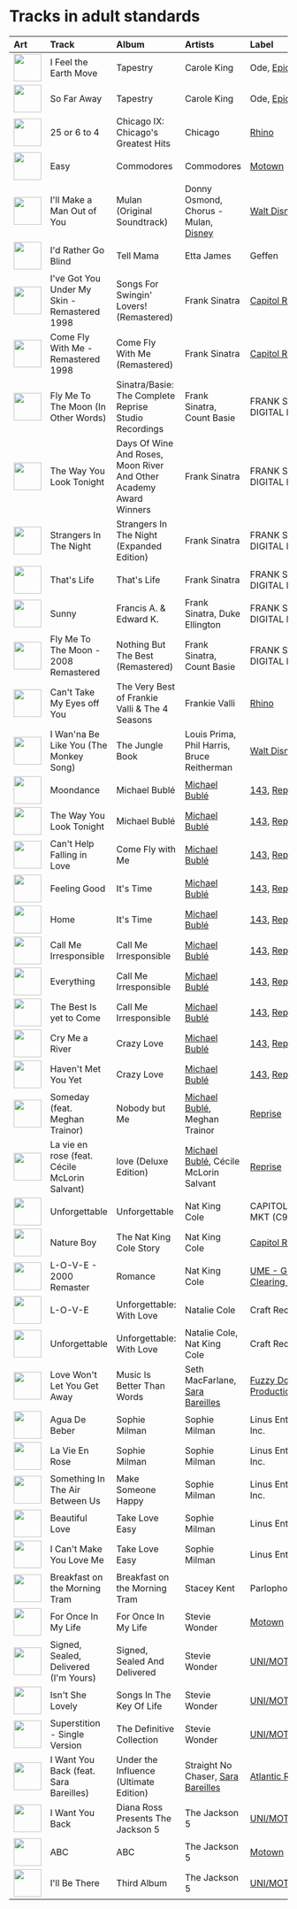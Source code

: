 # Tracks in adult standards

| Art                                                                                              | Track                                         | Album                                                              | Artists                                                              | Label                                                                   | 💚   | 🔗                                                          |
|:-------------------------------------------------------------------------------------------------|:----------------------------------------------|:-------------------------------------------------------------------|:---------------------------------------------------------------------|:------------------------------------------------------------------------|:----|:-----------------------------------------------------------|
| <img src="https://i.scdn.co/image/ab67616d0000b27323350feac07f56d8b96f33d5" alt="" width="50" /> | I Feel the Earth Move                         | Tapestry                                                           | Carole King                                                          | Ode, [Epic](../labels/epic.md), [Legacy](../labels/legacy.md)           |     | [🔗](https://open.spotify.com/track/1BWsOxeMx83OrKGCV4gxly) |
| <img src="https://i.scdn.co/image/ab67616d0000b27323350feac07f56d8b96f33d5" alt="" width="50" /> | So Far Away                                   | Tapestry                                                           | Carole King                                                          | Ode, [Epic](../labels/epic.md), [Legacy](../labels/legacy.md)           |     | [🔗](https://open.spotify.com/track/4HHge4zAyIw3pkrtFzmwCl) |
| <img src="https://i.scdn.co/image/ab67616d0000b2730ac413b28547dbc45412a3ce" alt="" width="50" /> | 25 or 6 to 4                                  | Chicago IX: Chicago's Greatest Hits                                | Chicago                                                              | [Rhino](../labels/rhino.md)                                             | 💚   | [🔗](https://open.spotify.com/track/65eRcjlStTnk8opG5eIQ8Z) |
| <img src="https://i.scdn.co/image/ab67616d0000b27340eea368f4fb5f5ee6dcd9a8" alt="" width="50" /> | Easy                                          | Commodores                                                         | Commodores                                                           | [Motown](../labels/motown.md)                                           | 💚   | [🔗](https://open.spotify.com/track/1JQ6Xm1JrvHfvAqhl5pwaA) |
| <img src="https://i.scdn.co/image/ab67616d0000b27388781d268ea3b5a35518eecc" alt="" width="50" /> | I'll Make a Man Out of You                    | Mulan (Original Soundtrack)                                        | Donny Osmond, Chorus - Mulan, [Disney](../artists/disney.md)         | [Walt Disney Records](../labels/walt_disney_records.md)                 |     | [🔗](https://open.spotify.com/track/28UMEtwyUUy5u0UWOVHwiI) |
| <img src="https://i.scdn.co/image/ab67616d0000b2737649604d1b27be1c78c466e9" alt="" width="50" /> | I'd Rather Go Blind                           | Tell Mama                                                          | Etta James                                                           | Geffen                                                                  | 💚   | [🔗](https://open.spotify.com/track/1kPBT8S2wJFNAyBMnGVZgL) |
| <img src="https://i.scdn.co/image/ab67616d0000b273b9ea1c69fe9efbdc2df85a95" alt="" width="50" /> | I've Got You Under My Skin - Remastered 1998  | Songs For Swingin' Lovers! (Remastered)                            | Frank Sinatra                                                        | [Capitol Records](../labels/capitol_records.md)                         |     | [🔗](https://open.spotify.com/track/3aEJMh1cXKEjgh52claxQp) |
| <img src="https://i.scdn.co/image/ab67616d0000b273068a5559744d17bd5e871740" alt="" width="50" /> | Come Fly With Me - Remastered 1998            | Come Fly With Me (Remastered)                                      | Frank Sinatra                                                        | [Capitol Records](../labels/capitol_records.md)                         |     | [🔗](https://open.spotify.com/track/4hHbeIIKO5Y5uLyIEbY9Gn) |
| <img src="https://i.scdn.co/image/ab67616d0000b273cb81eb3c1238c60f2bbfd3b5" alt="" width="50" /> | Fly Me To The Moon (In Other Words)           | Sinatra/Basie: The Complete Reprise Studio Recordings              | Frank Sinatra, Count Basie                                           | FRANK SINATRA DIGITAL REPRISE                                           | 💚   | [🔗](https://open.spotify.com/track/5b7OgznPJJr1vHNYGyvxau) |
| <img src="https://i.scdn.co/image/ab67616d0000b273ff0dae802acb38075786b58c" alt="" width="50" /> | The Way You Look Tonight                      | Days Of Wine And Roses, Moon River And Other Academy Award Winners | Frank Sinatra                                                        | FRANK SINATRA DIGITAL REPRISE                                           | 💚   | [🔗](https://open.spotify.com/track/0elmUoU7eMPwZX1Mw1MnQo) |
| <img src="https://i.scdn.co/image/ab67616d0000b27350bb7ca1fe7e98df87ce41d9" alt="" width="50" /> | Strangers In The Night                        | Strangers In The Night (Expanded Edition)                          | Frank Sinatra                                                        | FRANK SINATRA DIGITAL REPRISE                                           |     | [🔗](https://open.spotify.com/track/74VR3AkGPhbYXnxcOYa16x) |
| <img src="https://i.scdn.co/image/ab67616d0000b2735c21d73934bb9760a2f791a2" alt="" width="50" /> | That's Life                                   | That's Life                                                        | Frank Sinatra                                                        | FRANK SINATRA DIGITAL REPRISE                                           |     | [🔗](https://open.spotify.com/track/4FmCUATNIarCQh72JYdvnm) |
| <img src="https://i.scdn.co/image/ab67616d0000b2730c981ab72e00803faf1bbcae" alt="" width="50" /> | Sunny                                         | Francis A. & Edward K.                                             | Frank Sinatra, Duke Ellington                                        | FRANK SINATRA DIGITAL REPRISE                                           |     | [🔗](https://open.spotify.com/track/6F3nsVon7E81tvTr2TsUrN) |
| <img src="https://i.scdn.co/image/ab67616d0000b273b81d66d1416afa139d12767b" alt="" width="50" /> | Fly Me To The Moon - 2008 Remastered          | Nothing But The Best (Remastered)                                  | Frank Sinatra, Count Basie                                           | FRANK SINATRA DIGITAL REPRISE                                           |     | [🔗](https://open.spotify.com/track/7FXj7Qg3YorUxdrzvrcY25) |
| <img src="https://i.scdn.co/image/ab67616d0000b273b96c21e15c091eb98a6c88a4" alt="" width="50" /> | Can't Take My Eyes off You                    | The Very Best of Frankie Valli & The 4 Seasons                     | Frankie Valli                                                        | [Rhino](../labels/rhino.md)                                             | 💚   | [🔗](https://open.spotify.com/track/6ft9PAgNOjmZ2kFVP7LGqb) |
| <img src="https://i.scdn.co/image/ab67616d0000b273d897c1143b832479966b407d" alt="" width="50" /> | I Wan'na Be Like You (The Monkey Song)        | The Jungle Book                                                    | Louis Prima, Phil Harris, Bruce Reitherman                           | [Walt Disney Records](../labels/walt_disney_records.md)                 |     | [🔗](https://open.spotify.com/track/2EeVPGHq2I7fjeDfT6LEYX) |
| <img src="https://i.scdn.co/image/ab67616d0000b273b732a522a686bb304a5d3fdf" alt="" width="50" /> | Moondance                                     | Michael Bublé                                                      | [Michael Bublé](../artists/michael_bubl_.md)                         | [143](../labels/143.md), [Reprise](../labels/reprise.md)                | 💚   | [🔗](https://open.spotify.com/track/25Yzff59UGjz7wNWmjM39h) |
| <img src="https://i.scdn.co/image/ab67616d0000b273b732a522a686bb304a5d3fdf" alt="" width="50" /> | The Way You Look Tonight                      | Michael Bublé                                                      | [Michael Bublé](../artists/michael_bubl_.md)                         | [143](../labels/143.md), [Reprise](../labels/reprise.md)                |     | [🔗](https://open.spotify.com/track/4YGlRLe6TeBRiXFByBqldf) |
| <img src="https://i.scdn.co/image/ab67616d0000b27311ee8f400df1c708db8fa471" alt="" width="50" /> | Can't Help Falling in Love                    | Come Fly with Me                                                   | [Michael Bublé](../artists/michael_bubl_.md)                         | [143](../labels/143.md), [Reprise](../labels/reprise.md)                |     | [🔗](https://open.spotify.com/track/7igk58Vs9uM2B0aaTUwv6F) |
| <img src="https://i.scdn.co/image/ab67616d0000b273030f9cd9be82fcec657f545b" alt="" width="50" /> | Feeling Good                                  | It's Time                                                          | [Michael Bublé](../artists/michael_bubl_.md)                         | [143](../labels/143.md), [Reprise](../labels/reprise.md)                | 💚   | [🔗](https://open.spotify.com/track/72PwtNhRrZXNnYeRg5xQ46) |
| <img src="https://i.scdn.co/image/ab67616d0000b273030f9cd9be82fcec657f545b" alt="" width="50" /> | Home                                          | It's Time                                                          | [Michael Bublé](../artists/michael_bubl_.md)                         | [143](../labels/143.md), [Reprise](../labels/reprise.md)                | 💚   | [🔗](https://open.spotify.com/track/3ISaSNZCxIzTGwQuBq6Xrr) |
| <img src="https://i.scdn.co/image/ab67616d0000b2732ceedc8c879a1f6784fbeef5" alt="" width="50" /> | Call Me Irresponsible                         | Call Me Irresponsible                                              | [Michael Bublé](../artists/michael_bubl_.md)                         | [143](../labels/143.md), [Reprise](../labels/reprise.md)                |     | [🔗](https://open.spotify.com/track/25RxZw46RfYpVWMIrIeZDS) |
| <img src="https://i.scdn.co/image/ab67616d0000b2732ceedc8c879a1f6784fbeef5" alt="" width="50" /> | Everything                                    | Call Me Irresponsible                                              | [Michael Bublé](../artists/michael_bubl_.md)                         | [143](../labels/143.md), [Reprise](../labels/reprise.md)                | 💚   | [🔗](https://open.spotify.com/track/4T6HLdP6OcAtqC6tGnQelG) |
| <img src="https://i.scdn.co/image/ab67616d0000b2732ceedc8c879a1f6784fbeef5" alt="" width="50" /> | The Best Is yet to Come                       | Call Me Irresponsible                                              | [Michael Bublé](../artists/michael_bubl_.md)                         | [143](../labels/143.md), [Reprise](../labels/reprise.md)                |     | [🔗](https://open.spotify.com/track/56t3m0lqE6zU1EfgFOPqst) |
| <img src="https://i.scdn.co/image/ab67616d0000b273f0cc194252888c6658c706ab" alt="" width="50" /> | Cry Me a River                                | Crazy Love                                                         | [Michael Bublé](../artists/michael_bubl_.md)                         | [143](../labels/143.md), [Reprise](../labels/reprise.md)                |     | [🔗](https://open.spotify.com/track/5i04Jy87RLxoZszJqY3QAN) |
| <img src="https://i.scdn.co/image/ab67616d0000b273f0cc194252888c6658c706ab" alt="" width="50" /> | Haven't Met You Yet                           | Crazy Love                                                         | [Michael Bublé](../artists/michael_bubl_.md)                         | [143](../labels/143.md), [Reprise](../labels/reprise.md)                | 💚   | [🔗](https://open.spotify.com/track/4fIWvT19w9PR0VVBuPYpWA) |
| <img src="https://i.scdn.co/image/ab67616d0000b273b59886e766636d1ae10fe7b3" alt="" width="50" /> | Someday (feat. Meghan Trainor)                | Nobody but Me                                                      | [Michael Bublé](../artists/michael_bubl_.md), Meghan Trainor         | [Reprise](../labels/reprise.md)                                         |     | [🔗](https://open.spotify.com/track/0nsF6B4avArxVgAwgMg4ag) |
| <img src="https://i.scdn.co/image/ab67616d0000b2735f3f20826d44c30a017fd68e" alt="" width="50" /> | La vie en rose (feat. Cécile McLorin Salvant) | love (Deluxe Edition)                                              | [Michael Bublé](../artists/michael_bubl_.md), Cécile McLorin Salvant | [Reprise](../labels/reprise.md)                                         |     | [🔗](https://open.spotify.com/track/1QELw50Dl95LusF6uOkDqk) |
| <img src="https://i.scdn.co/image/ab67616d0000b273fdd261528e3590ac36bb85f0" alt="" width="50" /> | Unforgettable                                 | Unforgettable                                                      | Nat King Cole                                                        | CAPITOL CATALOG MKT (C92)                                               |     | [🔗](https://open.spotify.com/track/648TTtYB0bH0P8Hfy0FmkL) |
| <img src="https://i.scdn.co/image/ab67616d0000b273deac5adf07affb5fec422701" alt="" width="50" /> | Nature Boy                                    | The Nat King Cole Story                                            | Nat King Cole                                                        | [Capitol Records](../labels/capitol_records.md)                         | 💚   | [🔗](https://open.spotify.com/track/2WMyu5IYgxEuCd6xgFgJrl) |
| <img src="https://i.scdn.co/image/ab67616d0000b2733f03db3f454ff7b2c3b4fe62" alt="" width="50" /> | L-O-V-E - 2000 Remaster                       | Romance                                                            | Nat King Cole                                                        | [UME - Global Clearing House](../labels/ume___global_clearing_house.md) |     | [🔗](https://open.spotify.com/track/6OHPdG4tYiHRPUHwf68nRU) |
| <img src="https://i.scdn.co/image/ab67616d0000b273dfb2b41e8669c38536b7c3b6" alt="" width="50" /> | L-O-V-E                                       | Unforgettable: With Love                                           | Natalie Cole                                                         | Craft Recordings                                                        |     | [🔗](https://open.spotify.com/track/637xWjdmJY7CAQJsnsT7Fs) |
| <img src="https://i.scdn.co/image/ab67616d0000b273dfb2b41e8669c38536b7c3b6" alt="" width="50" /> | Unforgettable                                 | Unforgettable: With Love                                           | Natalie Cole, Nat King Cole                                          | Craft Recordings                                                        |     | [🔗](https://open.spotify.com/track/2MVQbDuhVs2muWFURtIdNb) |
| <img src="https://i.scdn.co/image/ab67616d0000b273913c7a28b9dbce0ec35a7045" alt="" width="50" /> | Love Won't Let You Get Away                   | Music Is Better Than Words                                         | Seth MacFarlane, [Sara Bareilles](../artists/sara_bareilles.md)      | [Fuzzy Door Productions/Universal](../labels/fuzzy_door_productions.md) | 💚   | [🔗](https://open.spotify.com/track/5xNdKpcKqES50j78ac9woY) |
| <img src="https://i.scdn.co/image/ab67616d0000b273d2d2df3486c5c45d238b2e25" alt="" width="50" /> | Agua De Beber                                 | Sophie Milman                                                      | Sophie Milman                                                        | Linus Entertainment Inc.                                                |     | [🔗](https://open.spotify.com/track/4ic2XfSYoMch7DrdNf2T3N) |
| <img src="https://i.scdn.co/image/ab67616d0000b273d2d2df3486c5c45d238b2e25" alt="" width="50" /> | La Vie En Rose                                | Sophie Milman                                                      | Sophie Milman                                                        | Linus Entertainment Inc.                                                |     | [🔗](https://open.spotify.com/track/12kmgivtb8dyhxnko2doFt) |
| <img src="https://i.scdn.co/image/ab67616d0000b273b2ef9d24ed47c5d44d22adb8" alt="" width="50" /> | Something In The Air Between Us               | Make Someone Happy                                                 | Sophie Milman                                                        | Linus Entertainment Inc.                                                |     | [🔗](https://open.spotify.com/track/6GBqHQAW0Z16wsQQzN65i4) |
| <img src="https://i.scdn.co/image/ab67616d0000b273d404febd467623a6f893b177" alt="" width="50" /> | Beautiful Love                                | Take Love Easy                                                     | Sophie Milman                                                        | Linus Entertainment                                                     |     | [🔗](https://open.spotify.com/track/2wIHqsfA7ozyjbU4EoHOv3) |
| <img src="https://i.scdn.co/image/ab67616d0000b273d404febd467623a6f893b177" alt="" width="50" /> | I Can't Make You Love Me                      | Take Love Easy                                                     | Sophie Milman                                                        | Linus Entertainment                                                     |     | [🔗](https://open.spotify.com/track/4G5kuEKnYw2PFdLdYcZFWz) |
| <img src="https://i.scdn.co/image/ab67616d0000b27372fb9383a4e394271146d94c" alt="" width="50" /> | Breakfast on the Morning Tram                 | Breakfast on the Morning Tram                                      | Stacey Kent                                                          | Parlophone (France)                                                     | 💚   | [🔗](https://open.spotify.com/track/0mcs5XA4bwgCVYLUxvJ9sg) |
| <img src="https://i.scdn.co/image/ab67616d0000b273cab4dfee401a04dacfa11784" alt="" width="50" /> | For Once In My Life                           | For Once In My Life                                                | Stevie Wonder                                                        | [Motown](../labels/motown.md)                                           |     | [🔗](https://open.spotify.com/track/4kP69y3GKHi9tXckfgp4bK) |
| <img src="https://i.scdn.co/image/ab67616d0000b273c5e9e847ca9c0982b4c91d4b" alt="" width="50" /> | Signed, Sealed, Delivered (I'm Yours)         | Signed, Sealed And Delivered                                       | Stevie Wonder                                                        | [UNI/MOTOWN](../labels/motown.md)                                       | 💚   | [🔗](https://open.spotify.com/track/2eF8pWbiivYsYRpbntYsnc) |
| <img src="https://i.scdn.co/image/ab67616d0000b2732fee61bfec596bb6f5447c50" alt="" width="50" /> | Isn't She Lovely                              | Songs In The Key Of Life                                           | Stevie Wonder                                                        | [UNI/MOTOWN](../labels/motown.md)                                       |     | [🔗](https://open.spotify.com/track/6RANU8AS5ICU5PEHh8BYtH) |
| <img src="https://i.scdn.co/image/ab67616d0000b2739e447b59bd3e2cbefaa31d91" alt="" width="50" /> | Superstition - Single Version                 | The Definitive Collection                                          | Stevie Wonder                                                        | [UNI/MOTOWN](../labels/motown.md)                                       | 💚   | [🔗](https://open.spotify.com/track/1h2xVEoJORqrg71HocgqXd) |
| <img src="https://i.scdn.co/image/ab67616d0000b2735aee27e178932423c0b7b941" alt="" width="50" /> | I Want You Back (feat. Sara Bareilles)        | Under the Influence (Ultimate Edition)                             | Straight No Chaser, [Sara Bareilles](../artists/sara_bareilles.md)   | [Atlantic Records](../labels/atlantic_records.md)                       | 💚   | [🔗](https://open.spotify.com/track/5teF3el9gP5j2cf7Dvkbm0) |
| <img src="https://i.scdn.co/image/ab67616d0000b27316aaf05fe82237576a7d0e38" alt="" width="50" /> | I Want You Back                               | Diana Ross Presents The Jackson 5                                  | The Jackson 5                                                        | [UNI/MOTOWN](../labels/motown.md)                                       | 💚   | [🔗](https://open.spotify.com/track/5LxvwujISqiB8vpRYv887S) |
| <img src="https://i.scdn.co/image/ab67616d0000b2731c9f79fbe073eb95007ed48f" alt="" width="50" /> | ABC                                           | ABC                                                                | The Jackson 5                                                        | [Motown](../labels/motown.md)                                           |     | [🔗](https://open.spotify.com/track/6wDviYDtmSDZ0S6TVMM9Vc) |
| <img src="https://i.scdn.co/image/ab67616d0000b27320112a0321d2efc7384db456" alt="" width="50" /> | I'll Be There                                 | Third Album                                                        | The Jackson 5                                                        | [UNI/MOTOWN](../labels/motown.md)                                       | 💚   | [🔗](https://open.spotify.com/track/5RdhBLmB4DyFHLglRrfx63) |
